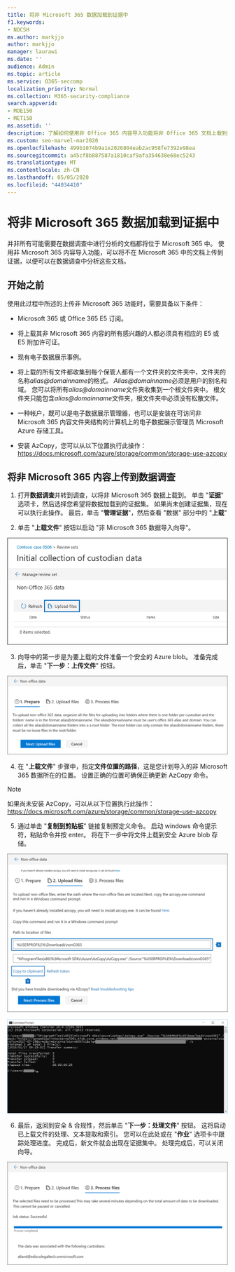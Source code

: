 ```yaml
---
title: 将非 Microsoft 365 数据加载到证据中
f1.keywords:
- NOCSH
ms.author: markjjo
author: markjjo
manager: laurawi
ms.date: ''
audience: Admin
ms.topic: article
ms.service: O365-seccomp
localization_priority: Normal
ms.collection: M365-security-compliance
search.appverid:
- MOE150
- MET150
ms.assetid: ''
description: 了解如何使用非 Office 365 内容导入功能将非 Office 365 文档上载到数据调查中的证据中。
ms.custom: seo-marvel-mar2020
ms.openlocfilehash: 499b1074b9a1e2026804eab2ac958fe7392e98ea
ms.sourcegitcommit: a45cf8b887587a1810caf9afa354638e68ec5243
ms.translationtype: MT
ms.contentlocale: zh-CN
ms.lasthandoff: 05/05/2020
ms.locfileid: "44034410"
---
```

# <a name="load-non-microsoft-365-data-into-evidence"></a>将非 Microsoft 365 数据加载到证据中

并非所有可能需要在数据调查中进行分析的文档都将位于 Microsoft 365 中。 使用非 Microsoft 365 内容导入功能，可以将不在 Microsoft 365 中的文档上传到证据，以便可以在数据调查中分析这些文档。

## <a name="before-you-begin"></a>开始之前

使用此过程中所述的上传非 Microsoft 365 功能时，需要具备以下条件：

- Microsoft 365 或 Office 365 E5 订阅。

- 将上载其非 Microsoft 365 内容的所有感兴趣的人都必须具有相应的 E5 或 E5 附加许可证。

- 现有电子数据展示事例。

- 将上载的所有文件都收集到每个保管人都有一个文件夹的文件夹中，文件夹的名称*alias@domainname*的格式。 *Alias@domainname*必须是用户的别名和域。 您可以将所有*alias@domainname*文件夹收集到一个根文件夹中。 根文件夹只能包含*alias@domainname*文件夹，根文件夹中必须没有松散文件。

- 一种帐户，既可以是电子数据展示管理器，也可以是安装在可访问非 Microsoft 365 内容文件夹结构的计算机上的电子数据展示管理员 Microsoft Azure 存储工具。

- 安装 AzCopy，您可以从以下位置执行此操作：https://docs.microsoft.com/azure/storage/common/storage-use-azcopy

## <a name="upload-non-microsoft-365-content-in-to-a-data-investigation"></a>将非 Microsoft 365 内容上传到数据调查

1. 打开**数据调查**并转到调查，以将非 Microsoft 365 数据上载到。  单击 "**证据**" 选项卡，然后选择您希望将数据加载到的证据集。  如果尚未创建证据集，现在可以执行此操作。  最后，单击 "**管理证据**"，然后查看 "数据" 部分中的 "**上载**"

2. 单击 "**上载文件**" 按钮以启动 "非 Microsoft 365 数据导入向导"。

![上传文件](../media/574f4059-4146-4058-9df3-ec97cf28d7c7.png)

3. 向导中的第一步是为要上载的文件准备一个安全的 Azure blob。  准备完成后，单击 "**下一步：上传文件**" 按钮。

![准备非 Microsoft 365 数据导入](../media/0670a347-a578-454a-9b3d-e70ef47aec57.png)
 
4. 在 "**上载文件**" 步骤中，指定**文件位置的路径**，这是您计划导入的非 Microsoft 365 数据所在的位置。  设置正确的位置可确保正确更新 AzCopy 命令。

> [!NOTE]
> 如果尚未安装 AzCopy，可以从以下位置执行此操作：https://docs.microsoft.com/azure/storage/common/storage-use-azcopy

5. 通过单击 "**复制到剪贴板**" 链接复制预定义命令。 启动 windows 命令提示符，粘贴命令并按 enter。  将在下一步中将文件上载到安全 Azure blob 存储。

![上载非 Microsoft 365 数据导入的文件](../media/3ea53b5d-7f9b-4dfc-ba63-90a38c14d41a.png)

![使用 AzCopy 导入非 Microsoft 365 数据](../media/504e2dbe-f36f-4f36-9b08-04aea85d8250.png)

6. 最后，返回到安全 & 合规性，然后单击 "**下一步：处理文件**" 按钮。  这将启动已上载文件的处理、文本提取和索引。  您可以在此处或在 "**作业**" 选项卡中跟踪处理进度。 完成后，新文件就会出现在证据集中。  处理完成后，可以关闭向导。

![非 Microsoft 365 导入过程文件](../media/218b1545-416a-4a9f-9b25-3b70e8508f67.png)

